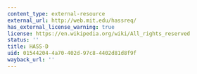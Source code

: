 ```yaml
---
content_type: external-resource
external_url: http://web.mit.edu/hassreq/
has_external_license_warning: true
license: https://en.wikipedia.org/wiki/All_rights_reserved
status: ''
title: HASS-D
uid: 01544204-4a70-402d-97c8-4402d81d8f9f
wayback_url: ''
---
```

